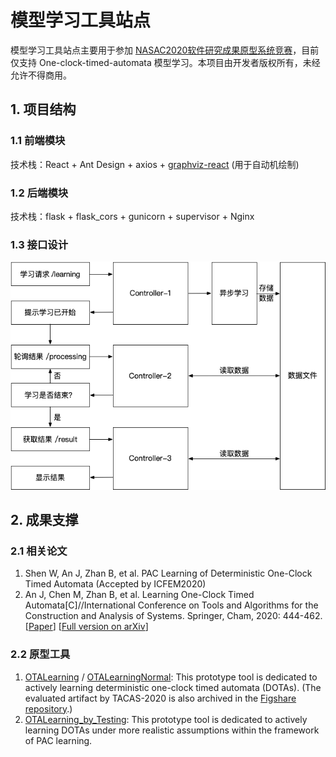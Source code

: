 #  模型学习工具站点

模型学习工具站点主要用于参加 [NASAC2020软件研究成果原型系统竞赛](http://chinasoft2020.cqu.edu.cn/jstz/rjyjcgyxxtjs.htm)，目前仅支持 One-clock-timed-automata 模型学习。本项目由开发者版权所有，未经允许不得商用。

## 1. 项目结构

### 1.1 前端模块

技术栈：React + Ant Design + axios + [graphviz-react](https://www.npmjs.com/package/graphviz-react) (用于自动机绘制) 

### 1.2 后端模块

技术栈：flask + flask_cors + gunicorn + supervisor + Nginx

### 1.3 接口设计

<img src="./接口图.png" style="zoom:80%;" />

## 2. 成果支撑

### 2.1 相关论文

1. Shen W, An J, Zhan B, et al. PAC Learning of Deterministic One-Clock Timed Automata (Accepted by ICFEM2020)
2. An J, Chen M, Zhan B, et al. Learning One-Clock Timed Automata[C]//International Conference on Tools and Algorithms for the Construction and Analysis of Systems. Springer, Cham, 2020: 444-462. [[Paper](https://link.springer.com/chapter/10.1007/978-3-030-45190-5_25)] [[Full version on arXiv](https://arxiv.org/pdf/1910.10680.pdf)] 

### 2.2 原型工具

1. [OTALearning](https://github.com/Leslieaj/OTALearning) / [OTALearningNormal](https://github.com/Leslieaj/OTALearningNormal): This prototype tool is dedicated to actively learning deterministic one-clock timed automata (DOTAs). (The evaluated artifact by TACAS-2020 is also archived in the [Figshare repository](https://doi.org/10.6084/m9.figshare.11545983.v3).)
2. [OTALearning_by_Testing](https://github.com/MrEnvision/learning_OTA_by_testing): This prototype tool is dedicated to actively learning DOTAs under more realistic assumptions within the framework of PAC learning. 
